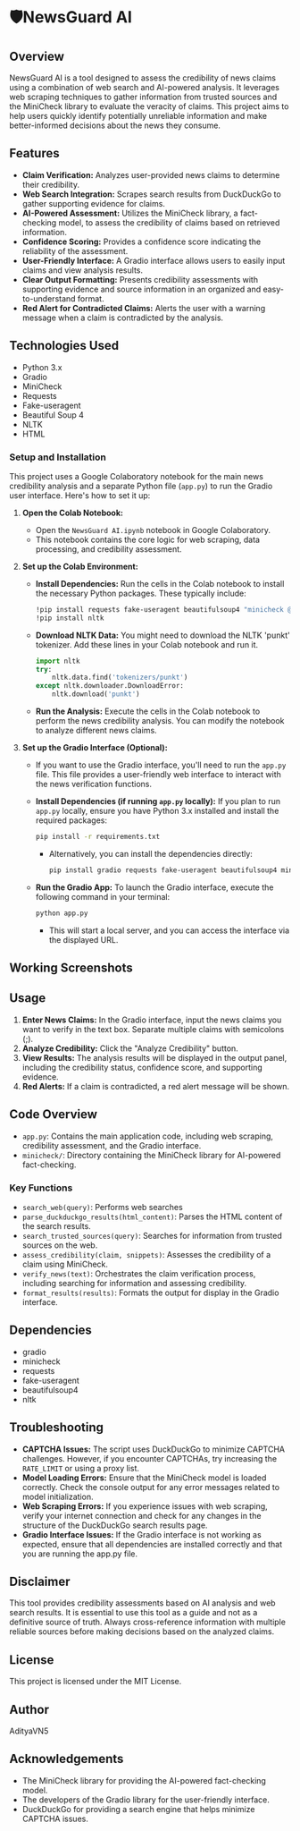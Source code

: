 # 🛡️NewsGuard AI

## Overview

NewsGuard AI is a tool designed to assess the credibility of news claims using a combination of web search and AI-powered analysis. It leverages web scraping techniques to gather information from trusted sources and the MiniCheck library to evaluate the veracity of claims. This project aims to help users quickly identify potentially unreliable information and make better-informed decisions about the news they consume.

## Features

* **Claim Verification:** Analyzes user-provided news claims to determine their credibility.
* **Web Search Integration:** Scrapes search results from DuckDuckGo to gather supporting evidence for claims.
* **AI-Powered Assessment:** Utilizes the MiniCheck library, a fact-checking model, to assess the credibility of claims based on retrieved information.
* **Confidence Scoring:** Provides a confidence score indicating the reliability of the assessment.
* **User-Friendly Interface:** A Gradio interface allows users to easily input claims and view analysis results.
* **Clear Output Formatting:** Presents credibility assessments with supporting evidence and source information in an organized and easy-to-understand format.
* **Red Alert for Contradicted Claims:** Alerts the user with a warning message when a claim is contradicted by the analysis.

## Technologies Used

* Python 3.x
* Gradio
* MiniCheck
* Requests
* Fake-useragent
* Beautiful Soup 4
* NLTK
* HTML

### Setup and Installation

This project uses a Google Colaboratory notebook for the main news credibility analysis and a separate Python file (`app.py`) to run the Gradio user interface. Here's how to set it up:

1.  **Open the Colab Notebook:**

    * Open the `NewsGuard AI.ipynb` notebook in Google Colaboratory.
    * This notebook contains the core logic for web scraping, data processing, and credibility assessment.

2.  **Set up the Colab Environment:**

    * **Install Dependencies:** Run the cells in the Colab notebook to install the necessary Python packages. These typically include:

        ```bash
        !pip install requests fake-useragent beautifulsoup4 "minicheck @ git+[https://github.com/Liyan06/MiniCheck.git@main](https://github.com/Liyan06/MiniCheck.git@main)" gradio
        !pip install nltk
        ```

    * **Download NLTK Data:** You might need to download the NLTK 'punkt' tokenizer. Add these lines in your Colab notebook and run it.

        ```python
        import nltk
        try:
            nltk.data.find('tokenizers/punkt')
        except nltk.downloader.DownloadError:
            nltk.download('punkt')
        ```

    * **Run the Analysis:** Execute the cells in the Colab notebook to perform the news credibility analysis. You can modify the notebook to analyze different news claims.

3.  **Set up the Gradio Interface (Optional):**

    * If you want to use the Gradio interface, you'll need to run the `app.py` file. This file provides a user-friendly web interface to interact with the news verification functions.
    * **Install Dependencies (if running `app.py` locally):** If you plan to run `app.py` locally, ensure you have Python 3.x installed and install the required packages:

        ```bash
        pip install -r requirements.txt
        ```

        * Alternatively, you can install the dependencies directly:

            ```bash
            pip install gradio requests fake-useragent beautifulsoup4 minicheck nltk
            ```

    * **Run the Gradio App:** To launch the Gradio interface, execute the following command in your terminal:

        ```bash
        python app.py
        ```

        * This will start a local server, and you can access the interface via the displayed URL.
        
        
## Working Screenshots


## Usage

1.  **Enter News Claims:** In the Gradio interface, input the news claims you want to verify in the text box. Separate multiple claims with semicolons (;).
2.  **Analyze Credibility:** Click the "Analyze Credibility" button.
3.  **View Results:** The analysis results will be displayed in the output panel, including the credibility status, confidence score, and supporting evidence.
4.  **Red Alerts:** If a claim is contradicted, a red alert message will be shown.

## Code Overview

* `app.py`: Contains the main application code, including web scraping, credibility assessment, and the Gradio interface.
* `minicheck/`:  Directory containing the MiniCheck library for AI-powered fact-checking.

### Key Functions

* `search_web(query)`:  Performs web searches
* `parse_duckduckgo_results(html_content)`:  Parses the HTML content of the search results.
* `search_trusted_sources(query)`: Searches for information from trusted sources on the web.
* `assess_credibility(claim, snippets)`: Assesses the credibility of a claim using MiniCheck.
* `verify_news(text)`:  Orchestrates the claim verification process, including searching for information and assessing credibility. 
* `format_results(results)`: Formats the output for display in the Gradio interface. 
## Dependencies

* gradio
* minicheck
* requests
* fake-useragent
* beautifulsoup4
* nltk

## Troubleshooting

* **CAPTCHA Issues:** The script uses DuckDuckGo to minimize CAPTCHA challenges. However, if you encounter CAPTCHAs, try increasing the `RATE_LIMIT` or using a proxy list.
* **Model Loading Errors:** Ensure that the MiniCheck model is loaded correctly. Check the console output for any error messages related to model initialization.
* **Web Scraping Errors:** If you experience issues with web scraping, verify your internet connection and check for any changes in the structure of the DuckDuckGo search results page.
* **Gradio Interface Issues:** If the Gradio interface is not working as expected, ensure that all dependencies are installed correctly and that you are running the app.py file.

## Disclaimer

This tool provides credibility assessments based on AI analysis and web search results. It is essential to use this tool as a guide and not as a definitive source of truth. Always cross-reference information with multiple reliable sources before making decisions based on the analyzed claims.

## License

This project is licensed under the MIT License.

## Author

AdityaVN5

## Acknowledgements

* The MiniCheck library for providing the AI-powered fact-checking model.
* The developers of the Gradio library for the user-friendly interface.
* DuckDuckGo for providing a search engine that helps minimize CAPTCHA issues.
